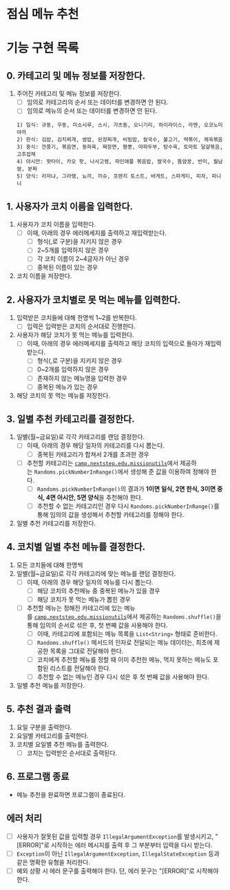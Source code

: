 # 점심 메뉴 추천

# 기능 구현 목록

## 0. 카테고리 및 메뉴 정보를 저장한다.

1. 주어진 카테고리 및 메뉴 정보를 저장한다.
    - [ ]  임의로 카테고리의 순서 또는 데이터를 변경하면 안 된다.
    - [ ]  임의로 메뉴의 순서 또는 데이터를 변경하면 안 된다.

    ```
    1) 일식: 규동, 우동, 미소시루, 스시, 가츠동, 오니기리, 하이라이스, 라멘, 오코노미야끼
    2) 한식: 김밥, 김치찌개, 쌈밥, 된장찌개, 비빔밥, 칼국수, 불고기, 떡볶이, 제육볶음
    3) 중식: 깐풍기, 볶음면, 동파육, 짜장면, 짬뽕, 마파두부, 탕수육, 토마토 달걀볶음, 고추잡채
    4) 아시안: 팟타이, 카오 팟, 나시고렝, 파인애플 볶음밥, 쌀국수, 똠얌꿍, 반미, 월남쌈, 분짜
    5) 양식: 라자냐, 그라탱, 뇨끼, 끼슈, 프렌치 토스트, 바게트, 스파게티, 피자, 파니니
    ```


## 1. 사용자가 코치 이름을 입력한다.

1. 사용자가 코치 이름을 입력한다.
    - [ ]  이때, 아래의 경우 에러메세지를 출력하고 재입력받는다.
        - [ ]  형식(,로 구분)을 지키지 않은 경우
        - [ ]  2~5개를 입력하지 않은 경우
        - [ ]  각 코치 이름이 2~4글자가 아닌 경우
        - [ ]  중복된 이름이 있는 경우
2. 코치 이름을 저장한다.

## 2. 사용자가 코치별로 못 먹는 메뉴를 입력한다.

1. 입력받은 코치들에 대해 한명씩 1~2를 반복한다.
   - [ ] 입력은 입력받은 코치의 순서대로 진행한다.
2. 사용자가 해당 코치가 못 먹는 메뉴를 입력한다.
    - [ ]  이때, 아래의 경우 에러메세지를 출력하고 해당 코치의 입력으로 돌아가 재입력받는다.
        - [ ]  형식(,로 구분)을 지키지 않은 경우
        - [ ]  0~2개를 입력하지 않은 경우
        - [ ]  존재하지 않는 메뉴명을 입력한 경우
        - [ ]  중복된 메뉴가 있는 경우
3. 해당 코치의 못 먹는 메뉴를 저장한다.

## 3. 일별 추천 카테고리를 결정한다.

1. 일별(월~금요일)로 각각 카테고리를 랜덤 결정한다.
    - [ ]  이때, 아래의 경우 해당 일자의 카테고리를 다시 뽑는다.
        - [ ]  중복된 카테고리가 합쳐서 2개를 초과한 경우
    - [ ]  추천할 카테고리는 [`camp.nextstep.edu.missionutils`](https://github.com/woowacourse-projects/mission-utils)에서 제공하는 `Randoms.pickNumberInRange()`에서 생성해 준 값을 이용하여 정해야 한다.
        - [ ]  `Randoms.pickNumberInRange()`의 결과가 **1이면 일식, 2면 한식, 3이면 중식, 4면 아시안, 5면 양식**을 추천해야 한다.
        - [ ]  추천할 수 없는 카테고리인 경우 다시 `Randoms.pickNumberInRange()`를 통해 임의의 값을 생성해서 추천할 카테고리를 정해야 한다.
2. 일별 추천 카테고리를 저장한다.

## 4. 코치별 일별 추천 메뉴를 결정한다.

1. 모든 코치들에 대해 한명씩
2. 일별(월~금요일)로 각각 카테고리에 맞는 메뉴를 랜덤 결정한다.
    - [ ]  이때, 아래의 경우 해당 일자의 메뉴를 다시 뽑는다.
        - [ ]  해당 코치의 추천메뉴 중 중복된 메뉴가 있을 경우
        - [ ]  해당 코치가 못 먹는 메뉴가 뽑힌 경우
    - [ ]  추천할 메뉴는 정해진 카테고리에 있는 메뉴를 [`camp.nextstep.edu.missionutils`](https://github.com/woowacourse-projects/mission-utils)에서 제공하는 `Randoms.shuffle()`을 통해 임의의 순서로 섞은 후, 첫 번째 값을 사용해야 한다.
        - [ ]  이때, 카테고리에 포함되는 메뉴 목록을 `List<String>` 형태로 준비한다.
        - [ ]  `Randoms.shuffle()` 메서드의 인자로 전달되는 메뉴 데이터는, 최초에 제공한 목록을 그대로 전달해야 한다.
        - [ ]  코치에게 추천할 메뉴를 정할 때 이미 추천한 메뉴, 먹지 못하는 메뉴도 포함된 리스트를 전달해야 한다.
        - [ ]  추천할 수 없는 메뉴인 경우 다시 섞은 후 첫 번째 값을 사용해야 한다.
3. 일별 추천 메뉴를 저장한다.

## 5. 추천 결과 출력
1. 요일 구분을 출력한다.
2. 요일별 카테고리를 출력한다.
3. 코치별 요일별 추천 메뉴를 출력한다.
   - [ ] 코치는 입력받은 순서대로 출력된다.

## 6. 프로그램 종료

- 메뉴 추천을 완료하면 프로그램이 종료된다.

## 에러 처리

- [ ]  사용자가 잘못된 값을 입력할 경우 `IllegalArgumentException`를 발생시키고, "[ERROR]"로 시작하는 에러 메시지를 출력 후 그 부분부터 입력을 다시 받는다.
- [ ]  `Exception`이 아닌 `IllegalArgumentException`, `IllegalStateException` 등과 같은 명확한 유형을 처리한다.
- [ ]  예외 상황 시 에러 문구를 출력해야 한다. 단, 에러 문구는 "[ERROR]"로 시작해야 한다.